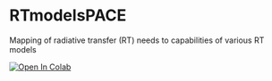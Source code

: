 # RTmodelsPACE
Mapping of radiative transfer (RT) needs to capabilities of various RT models 



[![Open In Colab](https://colab.research.google.com/assets/colab-badge.svg)](https://colab.research.google.com/github/knobelsp/RTmodelsPACE/blob/main/RTmodelsPACE.ipynb)
